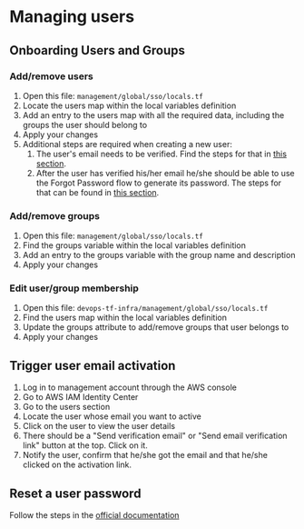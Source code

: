 # Managing users

## Onboarding Users and Groups

### Add/remove users
1. Open this file: `management/global/sso/locals.tf`
2. Locate the users map within the local variables definition
3. Add an entry to the users map with all the required data, including the groups the user should belong to
4. Apply your changes
5. Additional steps are required when creating a new user:
    1. The user's email needs to be verified. Find the steps for that in [this section](#trigger-user-email-activation).
    2. After the user has verified his/her email he/she should be able to use the Forgot Password flow to generate its password. The steps for that can be found in [this section](#reset-a-user-password).

### Add/remove groups
1. Open this file: `management/global/sso/locals.tf`
2. Find the groups variable within the local variables definition
3. Add an entry to the groups variable with the group name and description
4. Apply your changes

### Edit user/group membership
1. Open this file: `devops-tf-infra/management/global/sso/locals.tf`
2. Find the users map within the local variables definition
3. Update the groups attribute to add/remove groups that user belongs to
4. Apply your changes

## Trigger user email activation
1. Log in to management account through the AWS console
2. Go to AWS IAM Identity Center
3. Go to the users section
4. Locate the user whose email you want to active
5. Click on the user to view the user details
6. There should be a "Send verification email" or "Send email verification link" button at the top. Click on it.
7. Notify the user, confirm that he/she got the email and that he/she clicked on the activation link.

## Reset a user password
Follow the steps in the [official documentation](https://docs.aws.amazon.com/singlesignon/latest/userguide/resetpassword-accessportal.html)
